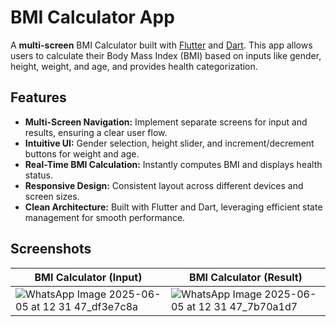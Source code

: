 # BMI Calculator App

A **multi-screen** BMI Calculator built with [Flutter](https://flutter.dev/) and [Dart](https://dart.dev/). This app allows users to calculate their Body Mass Index (BMI) based on inputs like gender, height, weight, and age, and provides health categorization.

## Features

- **Multi-Screen Navigation:** Implement separate screens for input and results, ensuring a clear user flow.
- **Intuitive UI:** Gender selection, height slider, and increment/decrement buttons for weight and age.
- **Real-Time BMI Calculation:** Instantly computes BMI and displays health status.
- **Responsive Design:** Consistent layout across different devices and screen sizes.
- **Clean Architecture:** Built with Flutter and Dart, leveraging efficient state management for smooth performance.

## Screenshots

| BMI Calculator (Input) | BMI Calculator (Result) |
|------------------------|-------------------------|
| ![WhatsApp Image 2025-06-05 at 12 31 47_df3e7c8a](https://github.com/user-attachments/assets/4d1f46f6-af4c-426f-ad41-78c941571698) |![WhatsApp Image 2025-06-05 at 12 31 47_7b70a1d7](https://github.com/user-attachments/assets/a46b68dd-a391-4a0e-94d0-5e0c840d3be6)

 

